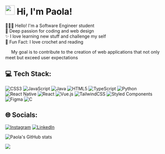 # <img src="https://cdn3.emoji.gg/emojis/2213-kirbywave.gif" width="30" height="30"/> Hi, I'm Paola!  

👩🏻‍💻 Hello! I'm a Software Engineer student <br/>
🎨 Deep passion for coding and web design <br/> 
✨ I love learning new stuff and challenge my self <br/>
🧶 Fun Fact: I love crochet and reading

<img src="https://cdn3.emoji.gg/emojis/2744-rainbowsparkles.gif" width="15" height="15" /> My goal is to contribute to the creation of web applications that not only meet but exceed user expectations <img src="https://cdn3.emoji.gg/emojis/2744-rainbowsparkles.gif" width="15" height="15" />

## 💻 Tech Stack:
![CSS3](https://img.shields.io/badge/css3-%231572B6.svg?style=for-the-badge&logo=css3&logoColor=white) ![JavaScript](https://img.shields.io/badge/javascript-%23323330.svg?style=for-the-badge&logo=javascript&logoColor=%23F7DF1E) ![Java](https://img.shields.io/badge/java-%23ED8B00.svg?style=for-the-badge&logo=openjdk&logoColor=white) ![HTML5](https://img.shields.io/badge/html5-%23E34F26.svg?style=for-the-badge&logo=html5&logoColor=white) ![TypeScript](https://img.shields.io/badge/typescript-%23007ACC.svg?style=for-the-badge&logo=typescript&logoColor=white) ![Python](https://img.shields.io/badge/python-3670A0?style=for-the-badge&logo=python&logoColor=ffdd54) ![React Native](https://img.shields.io/badge/react_native-%2320232a.svg?style=for-the-badge&logo=react&logoColor=%2361DAFB) ![React](https://img.shields.io/badge/react-%2320232a.svg?style=for-the-badge&logo=react&logoColor=%2361DAFB) ![Vue.js](https://img.shields.io/badge/vue.js-%2335495e.svg?style=for-the-badge&logo=vuedotjs&logoColor=%234FC08D) ![TailwindCSS](https://img.shields.io/badge/tailwindcss-%2338B2AC.svg?style=for-the-badge&logo=tailwind-css&logoColor=white) ![Styled Components](https://img.shields.io/badge/styled--components-DB7093?style=for-the-badge&logo=styled-components&logoColor=white) ![Figma](https://img.shields.io/badge/figma-%23F24E1E.svg?style=for-the-badge&logo=figma&logoColor=white) ![C](https://img.shields.io/badge/c-%2300599C.svg?style=for-the-badge&logo=c&logoColor=white)

## 🌐 Socials:
[![Instagram](https://img.shields.io/badge/Instagram-%23E4405F.svg?logo=Instagram&logoColor=white)](https://instagram.com/pausnov) [![LinkedIn](https://img.shields.io/badge/LinkedIn-%230077B5.svg?logo=linkedin&logoColor=white)](https://linkedin.com/in/paolanovelo)

![Paola's GitHub stats](https://github-readme-stats.vercel.app/api?username=PaolaNovelo&show_icons=true&theme=radical)

[![](https://visitcount.itsvg.in/api?id=PaolaNovelo&icon=3&color=6)](https://visitcount.itsvg.in)








